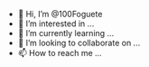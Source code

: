 - 👋 Hi, I’m @100Foguete
- 👀 I’m interested in ...
- 🌱 I’m currently learning ...
- 💞️ I’m looking to collaborate on ...
- 📫 How to reach me ...

<!---
100Foguete/100Foguete is a ✨ special ✨ repository because its `README.md` (this file) appears on your GitHub profile.
You can click the Preview link to take a look at your changes.
--->
